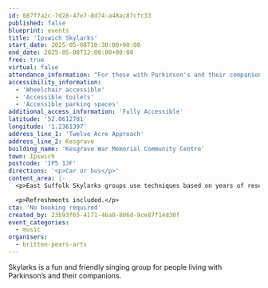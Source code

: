 ```yaml
---
id: 087f7a2c-7d28-47e7-8d74-a48ac87cfc33
published: false
blueprint: events
title: 'Ipswich Skylarks'
start_date: 2025-05-08T10:30:00+00:00
end_date: 2025-05-08T12:00:00+00:00
free: true
virtual: false
attendance_information: "For those with Parkinson's and their companions"
accessibility_information:
  - 'Wheelchair accessible'
  - 'Accessible toilets'
  - 'Accessible parking spaces'
additional_access_information: 'Fully Accessible'
latitude: '52.0612781'
longitude: '1.2361397'
address_line_1: 'Twelve Acre Approach'
address_line_2: Kesgrave
building_name: 'Kesgrave War Memorial Community Centre'
town: Ipswich
postcode: 'IP5 1JF'
directions: '<p>Car or bus</p>'
content_area: |-
  <p>East Suffolk Skylarks groups use techniques based on years of research to help those with Parkison’s to maintain or improve their psychological and physical wellbeing through taking part in regular singing activity.</p>

  <p>Refreshments included.</p>
cta: 'No booking required'
created_by: 23b93f65-4171-46a0-806d-9ce87f14d30f
event_categories:
  - music
organisers:
  - britten-pears-arts
---
```

Skylarks is a fun and friendly singing group for people living with Parkinson’s and their companions.